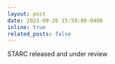 ```yaml
---
layout: post
date: 2023-09-26 15:59:00-0400
inline: true
related_posts: false
---
```


STARC released and under review
